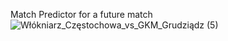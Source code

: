 Match Predictor for a future match
![Włókniarz_Częstochowa_vs_GKM_Grudziądz (5)](https://github.com/user-attachments/assets/49907dcf-47d7-4aea-994f-df789d2c4c22)
